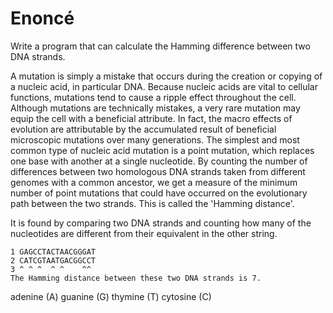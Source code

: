 # Enoncé

Write a program that can calculate the Hamming difference between two DNA strands.

A mutation is simply a mistake that occurs during the creation or copying of a nucleic acid, in particular DNA. Because nucleic acids are vital to cellular functions, mutations tend to cause a ripple effect throughout the cell. Although mutations are technically mistakes, a very rare mutation may equip the cell with a beneficial attribute. In fact, the macro effects of evolution are attributable by the accumulated result of beneficial microscopic mutations over many generations.
The simplest and most common type of nucleic acid mutation is a point mutation, which replaces one base with another at a single nucleotide.
By counting the number of differences between two homologous DNA strands taken from different genomes with a common ancestor, we get a measure of the minimum number of point mutations that could have occurred on the evolutionary path between the two strands.
This is called the 'Hamming distance'.

It is found by comparing two DNA strands and counting how many of the nucleotides are different from their equivalent in the other string.
```
1 GAGCCTACTAACGGGAT
2 CATCGTAATGACGGCCT
3 ^ ^ ^  ^ ^    ^^
The Hamming distance between these two DNA strands is 7.
```

adenine (A)
guanine (G)
thymine (T)
cytosine (C)

